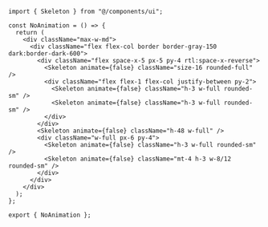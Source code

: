 ﻿```tsx
import { Skeleton } from "@/components/ui";

const NoAnimation = () => {
  return (
    <div className="max-w-md">
      <div className="flex flex-col border border-gray-150 dark:border-dark-600">
        <div className="flex space-x-5 px-5 py-4 rtl:space-x-reverse">
          <Skeleton animate={false} className="size-16 rounded-full" />
          <div className="flex flex-1 flex-col justify-between py-2">
            <Skeleton animate={false} className="h-3 w-full rounded-sm" />
            <Skeleton animate={false} className="h-3 w-full rounded-sm" />
          </div>
        </div>
        <Skeleton animate={false} className="h-48 w-full" />
        <div className="w-full px-6 py-4">
          <Skeleton animate={false} className="h-3 w-full rounded-sm" />
          <Skeleton animate={false} className="mt-4 h-3 w-8/12 rounded-sm" />
        </div>
      </div>
    </div>
  );
};

export { NoAnimation };

```
